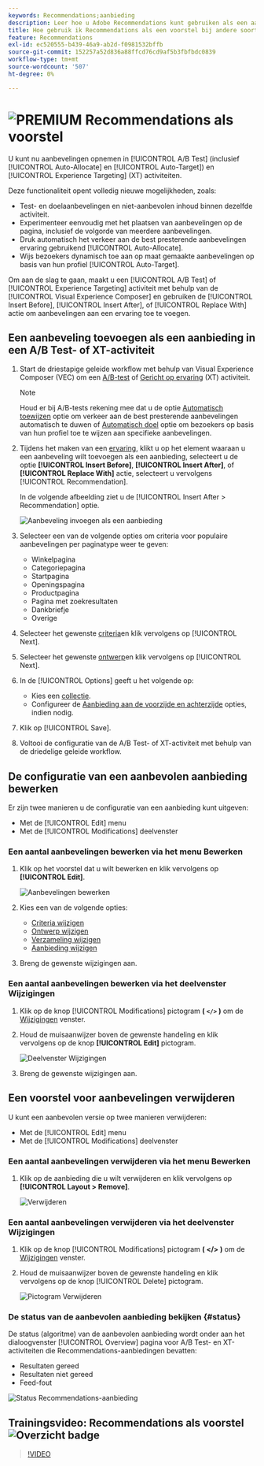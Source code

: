 ```yaml
---
keywords: Recommendations;aanbieding
description: Leer hoe u Adobe Recommendations kunt gebruiken als een aanbieding voor A/B-tests (inclusief automatisch toewijzen en automatisch richten) en Experience Targeting (XT)-activiteiten.
title: Hoe gebruik ik Recommendations als een voorstel bij andere soorten activiteiten?
feature: Recommendations
exl-id: ec520555-b439-46a9-ab2d-f0981532bffb
source-git-commit: 152257a52d836a88ffcd76cd9af5b3fbfbdc0839
workflow-type: tm+mt
source-wordcount: '507'
ht-degree: 0%

---
```


# ![PREMIUM](/help/main/assets/premium.png) Recommendations als voorstel

U kunt nu aanbevelingen opnemen in [!UICONTROL A/B Test] (inclusief [!UICONTROL Auto-Allocate] en [!UICONTROL Auto-Target]) en [!UICONTROL Experience Targeting] (XT) activiteiten.

Deze functionaliteit opent volledig nieuwe mogelijkheden, zoals:

* Test- en doelaanbevelingen en niet-aanbevolen inhoud binnen dezelfde activiteit.
* Experimenteer eenvoudig met het plaatsen van aanbevelingen op de pagina, inclusief de volgorde van meerdere aanbevelingen.
* Druk automatisch het verkeer aan de best presterende aanbevelingen ervaring gebruikend [!UICONTROL Auto-Allocate].
* Wijs bezoekers dynamisch toe aan op maat gemaakte aanbevelingen op basis van hun profiel [!UICONTROL Auto-Target].

Om aan de slag te gaan, maakt u een [!UICONTROL A/B Test] of [!UICONTROL Experience Targeting] activiteit met behulp van de [!UICONTROL Visual Experience Composer] en gebruiken de [!UICONTROL Insert Before], [!UICONTROL Insert After], of [!UICONTROL Replace With] actie om aanbevelingen aan een ervaring toe te voegen.

## Een aanbeveling toevoegen als een aanbieding in een A/B Test- of XT-activiteit

1. Start de driestapige geleide workflow met behulp van Visual Experience Composer (VEC) om een [A/B-test](/help/main/c-activities/t-test-ab/t-test-create-ab/test-create-ab.md) of [Gericht op ervaring](/help/main/c-activities/t-experience-target/t-xt-create/xt-create.md) (XT) activiteit.

   >[!NOTE]
   >
   >Houd er bij A/B-tests rekening mee dat u de optie [Automatisch toewijzen](/help/main/c-activities/automated-traffic-allocation/automated-traffic-allocation.md) optie om verkeer aan de best presterende aanbevelingen automatisch te duwen of [Automatisch doel](/help/main/c-activities/auto-target/auto-target-to-optimize.md) optie om bezoekers op basis van hun profiel toe te wijzen aan specifieke aanbevelingen.

1. Tijdens het maken van een [ervaring](/help/main/c-experiences/c-visual-experience-composer/viztarget-options.md), klikt u op het element waaraan u een aanbeveling wilt toevoegen als een aanbieding, selecteert u de optie **[!UICONTROL Insert Before]**, **[!UICONTROL Insert After]**, of **[!UICONTROL Replace With]** actie, selecteert u vervolgens [!UICONTROL Recommendation].

   In de volgende afbeelding ziet u de [!UICONTROL Insert After > Recommendation] optie.

   ![Aanbeveling invoegen als een aanbieding](/help/main/c-recommendations/assets/replace-after-recommendations.png)

1. Selecteer een van de volgende opties om criteria voor populaire aanbevelingen per paginatype weer te geven:

   * Winkelpagina
   * Categoriepagina
   * Startpagina
   * Openingspagina
   * Productpagina
   * Pagina met zoekresultaten
   * Dankbriefje
   * Overige

1. Selecteer het gewenste [criteria](/help/main/c-recommendations/c-algorithms/algorithms.md)en klik vervolgens op [!UICONTROL Next].
1. Selecteer het gewenste [ontwerp](/help/main/c-recommendations/c-design-overview/design-overview.md)en klik vervolgens op [!UICONTROL Next].
1. In de [!UICONTROL Options] geeft u het volgende op:

   * Kies een [collectie](/help/main/c-recommendations/c-products/collections.md).
   * Configureer de [Aanbieding aan de voorzijde en achterzijde](/help/main/c-recommendations/t-create-recs-activity/adding-promotions.md) opties, indien nodig.

1. Klik op [!UICONTROL Save].
1. Voltooi de configuratie van de A/B Test- of XT-activiteit met behulp van de driedelige geleide workflow.

## De configuratie van een aanbevolen aanbieding bewerken

Er zijn twee manieren u de configuratie van een aanbieding kunt uitgeven:

* Met de [!UICONTROL Edit] menu
* Met de [!UICONTROL Modifications] deelvenster

### Een aantal aanbevelingen bewerken via het menu Bewerken

1. Klik op het voorstel dat u wilt bewerken en klik vervolgens op **[!UICONTROL Edit]**.

   ![Aanbevelingen bewerken](/help/main/c-recommendations/assets/recs-offer-edit.png)

1. Kies een van de volgende opties:

   * [Criteria wijzigen](/help/main/c-recommendations/c-algorithms/algorithms.md)
   * [Ontwerp wijzigen](/help/main/c-recommendations/c-design-overview/design-overview.md)
   * [Verzameling wijzigen](/help/main/c-recommendations/c-products/collections.md)
   * [Aanbieding wijzigen](/help/main/c-recommendations/t-create-recs-activity/adding-promotions.md)

1. Breng de gewenste wijzigingen aan.

### Een aantal aanbevelingen bewerken via het deelvenster Wijzigingen

1. Klik op de knop [!UICONTROL Modifications] pictogram  **( `</>` )** om de [Wijzigingen](/help/main/c-experiences/c-visual-experience-composer/c-vec-code-editor/vec-code-editor.md) venster.
1. Houd de muisaanwijzer boven de gewenste handeling en klik vervolgens op de knop **[!UICONTROL Edit]** pictogram.

   ![Deelvenster Wijzigingen](/help/main/c-recommendations/assets/recs-offer-modifications.png)

1. Breng de gewenste wijzigingen aan.

## Een voorstel voor aanbevelingen verwijderen

U kunt een aanbevolen versie op twee manieren verwijderen:

* Met de [!UICONTROL Edit] menu
* Met de [!UICONTROL Modifications] deelvenster

### Een aantal aanbevelingen verwijderen via het menu Bewerken

1. Klik op de aanbieding die u wilt verwijderen en klik vervolgens op **[!UICONTROL Layout > Remove]**.

   ![Verwijderen](/help/main/c-recommendations/assets/recs-offer-remove.png)

### Een aantal aanbevelingen verwijderen via het deelvenster Wijzigingen

1. Klik op de knop [!UICONTROL Modifications] pictogram **( &lt;/> )** om de [Wijzigingen](/help/main/c-experiences/c-visual-experience-composer/c-vec-code-editor/vec-code-editor.md) venster.
1. Houd de muisaanwijzer boven de gewenste handeling en klik vervolgens op de knop [!UICONTROL Delete] pictogram.

   ![Pictogram Verwijderen](/help/main/c-recommendations/assets/recs-offer-delete.png)

### De status van de aanbevolen aanbieding bekijken {#status}

De status (algoritme) van de aanbevolen aanbieding wordt onder aan het dialoogvenster [!UICONTROL Overview] pagina voor A/B Test- en XT-activiteiten die Recommendations-aanbiedingen bevatten:

* Resultaten gereed
* Resultaten niet gereed
* Feed-fout

![Status Recommendations-aanbieding](/help/main/c-recommendations/assets/recs-offer-status.png)

## Trainingsvideo: Recommendations als voorstel ![Overzicht badge](/help/main/assets/overview.png)

>[!VIDEO](https://video.tv.adobe.com/v/28878)
